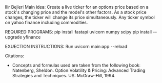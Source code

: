 Ilir Bejleri
Main idea: Create a live ticker for an options price based on a stock's changing price and the model's other factors. As a stock price changes, the ticker will change its price simultaneously. Any ticker symbol on yahoo finance including commodities. 

REQUIRED PROGRAMS:
    pip install fastapi uvicorn numpy scipy
    pip install --upgrade yfinance

EXUECTION INSTRUCTIONS:
Run
    uvicorn main:app --reload


Citations: 
- Concepts and formulas used are taken from the following book:
    Natenberg, Sheldon. Option Volatility & Pricing: Advanced Trading Strategies and Techniques. US: McGraw-Hill, 1994.

